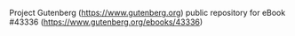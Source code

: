 Project Gutenberg (https://www.gutenberg.org) public repository for eBook #43336 (https://www.gutenberg.org/ebooks/43336)
